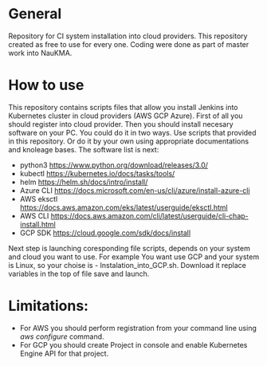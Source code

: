 # General
Repository for CI system installation into cloud providers. 
This repository created as free to use for every one.
Coding were done as part of master work into NauKMA. 

# How to use

This repository contains scripts files that allow you install Jenkins into Kubernetes cluster in cloud providers (AWS GCP Azure).
First of all you should register into cloud provider.
Then you should install necesary software on your PC. 
You could do it in two ways. Use scripts that provided in this repository. 
Or do it by your own using appropriate documentations and knoleage bases.
The software list is next:
- python3 https://www.python.org/download/releases/3.0/
- kubectl https://kubernetes.io/docs/tasks/tools/
- helm https://helm.sh/docs/intro/install/
- Azure CLI https://docs.microsoft.com/en-us/cli/azure/install-azure-cli 
- AWS eksctl https://docs.aws.amazon.com/eks/latest/userguide/eksctl.html 
- AWS CLI https://docs.aws.amazon.com/cli/latest/userguide/cli-chap-install.html
- GCP SDK https://cloud.google.com/sdk/docs/install

Next step is launching coresponding file scripts, depends on your system and cloud you want to use. 
For example You want use GCP and your system is Linux, so your choise is - Instalation_into_GCP.sh.
Download it replace variables in the top of file save and launch.

# Limitations: 
 - For AWS you should perform registration from your command line using *aws configure* command. 
 - For GCP you should create Project in console and enable Kubernetes Engine API for that project.